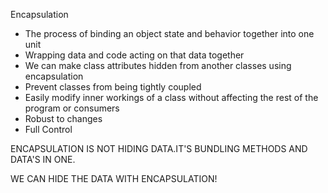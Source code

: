 Encapsulation
- The process of binding an object state and behavior together into one unit
- Wrapping data and code acting on that data together
- We can make class attributes hidden from another classes using encapsulation
- Prevent classes from being tightly coupled
- Easily modify inner workings of a class without affecting the rest of the program or consumers
- Robust to changes
- Full Control

ENCAPSULATION IS NOT HIDING DATA.IT'S BUNDLING METHODS AND DATA'S IN ONE.

WE CAN HIDE THE DATA WITH ENCAPSULATION!